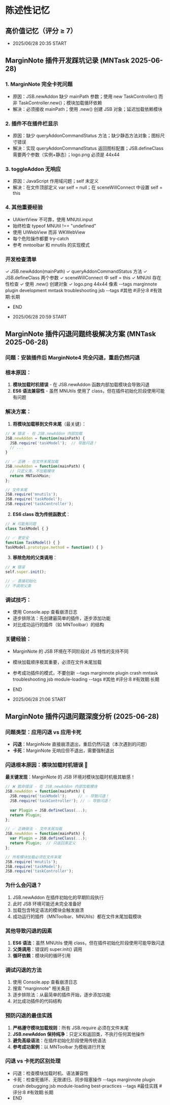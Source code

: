 # 陈述性记忆

## 高价值记忆（评分 ≥ 7）

- 2025/06/28 20:35 START
## MarginNote 插件开发踩坑记录 (MNTask 2025-06-28)

### 1. MarginNote 完全卡死问题
- 原因：JSB.newAddon 缺少 mainPath 参数；使用 new TaskController() 而非 TaskController.new()；模块加载循环依赖
- 解决：必须接收 mainPath；使用 .new() 创建 JSB 对象；延迟加载依赖模块

### 2. 插件不在插件栏显示  
- 原因：缺少 queryAddonCommandStatus 方法；缺少静态方法对象；图标尺寸错误
- 解决：实现 queryAddonCommandStatus 返回图标配置；JSB.defineClass 需要两个参数（实例+静态）；logo.png 必须是 44x44

### 3. toggleAddon 无响应
- 原因：JavaScript 作用域问题；self 未定义
- 解决：在文件顶部定义 var self = null；在 sceneWillConnect 中设置 self = this

### 4. 其他重要经验
- UIAlertView 不可靠，使用 MNUtil.input
- 始终检查 typeof MNUtil !== "undefined"
- 使用 UIWebView 而非 WKWebView
- 每个危险操作都要 try-catch
- 参考 mntoolbar 和 mnutils 的实现模式

### 开发检查清单
✓ JSB.newAddon(mainPath)
✓ queryAddonCommandStatus 方法
✓ JSB.defineClass 两个参数
✓ sceneWillConnect 中 self = this
✓ MNUtil 存在性检查
✓ 使用 .new() 创建对象
✓ logo.png 44x44 像素 --tags marginnote plugin development mntask troubleshooting jsb
--tags #其他 #评分:8 #有效期:长期
- END



- 2025/06/28 20:59 START
## MarginNote 插件闪退问题终极解决方案 (MNTask 2025-06-28)

### 问题：安装插件后 MarginNote4 完全闪退，重启仍然闪退

### 根本原因：
1. **模块加载时机错误** - 在 JSB.newAddon 函数内部加载模块会导致闪退
2. **ES6 语法兼容性** - 虽然 MNUtils 使用了 class，但在插件初始化阶段使用可能有问题

### 解决方案：

1. **将模块加载移到文件末尾**（最关键）：
```javascript
// ❌ 错误 - 在 JSB.newAddon 内部加载
JSB.newAddon = function(mainPath) {
  JSB.require('taskModel');  // 导致闪退！
  // ...
}

// ✅ 正确 - 在文件末尾加载
JSB.newAddon = function(mainPath) {
  // 只定义类，不加载模块
  return MNTaskMain;
};

// 文件末尾
JSB.require('mnutils');
JSB.require('taskModel');
JSB.require('taskController');
```

2. **ES6 class 改为传统函数式**：
```javascript
// ❌ 可能有问题
class TaskModel { }

// ✅ 更安全
function TaskModel() { }
TaskModel.prototype.method = function() { }
```

3. **移除危险的父类调用**：
```javascript
// ❌ 错误
self.super.init();

// ✅ 直接初始化
// 不调用父类
```

### 调试技巧：
- 使用 Console.app 查看崩溃日志
- 逐步排除法：先创建最简单的插件，逐步添加功能
- 对比成功运行的插件（如 MNToolbar）的结构

### 关键经验：
- MarginNote 的 JSB 环境在不同阶段对 JS 特性的支持不同
- 模块加载顺序极其重要，必须在文件末尾加载
- 参考成功插件的模式，不要创新 --tags marginnote plugin crash mntask troubleshooting jsb module-loading
--tags #其他 #评分:8 #有效期:长期
- END

- 2025/06/28 21:06 START
## MarginNote 插件闪退问题深度分析 (2025-06-28)

### 问题类型：应用闪退 vs 应用卡死
- **闪退**：MarginNote 直接崩溃退出，重启仍然闪退（本次遇到的问题）
- **卡死**：MarginNote 无响应但不退出，需要强制退出

### 闪退根本原因：模块加载时机错误 🚨

**最关键发现**：MarginNote 的 JSB 环境对模块加载时机极其敏感！

```javascript
// ❌ 致命错误 - 在 JSB.newAddon 内部加载模块
JSB.newAddon = function(mainPath) {
  JSB.require('taskModel');     // 💥 导致闪退！
  JSB.require('taskController'); // 💥 导致闪退！
  
  var Plugin = JSB.defineClass(...);
  return Plugin;
};

// ✅ 正确做法 - 文件末尾加载
JSB.newAddon = function(mainPath) {
  var Plugin = JSB.defineClass(...);
  return Plugin;  // 只返回类定义
};

// 所有模块加载必须在文件末尾
JSB.require('mnutils');
JSB.require('taskModel');
JSB.require('taskController');
```

### 为什么会闪退？
1. JSB.newAddon 在插件初始化的早期阶段执行
2. 此时 JSB 环境可能还未完全准备好
3. 加载包含特定语法的模块会触发崩溃
4. 成功运行的插件（MNToolbar、MNUtils）都在文件末尾加载模块

### 其他导致闪退的因素
1. **ES6 语法**：虽然 MNUtils 使用 class，但在插件初始化阶段使用可能导致闪退
2. **父类调用**：错误的 super.init() 调用
3. **循环依赖**：模块间的循环引用

### 调试闪退的方法
1. 使用 Console.app 查看崩溃日志
2. 搜索 "marginnote" 相关条目
3. 逐步排除法：从最简单的插件开始，逐步添加功能
4. 对比成功插件的代码结构

### 预防闪退的最佳实践
1. **严格遵守模块加载规则**：所有 JSB.require 必须在文件末尾
2. **JSB.newAddon 保持纯净**：只定义和返回类，不执行任何其他操作
3. **避免高级语法**：在插件初始化阶段使用传统语法
4. **参考成功案例**：以 MNToolbar 为模板进行开发

### 闪退 vs 卡死的区别处理
- 闪退：检查模块加载时机、语法兼容性
- 卡死：检查死循环、无限递归、同步阻塞操作 --tags marginnote plugin crash debugging jsb module-loading best-practices
--tags #最佳实践 #评分:8 #有效期:长期
- END